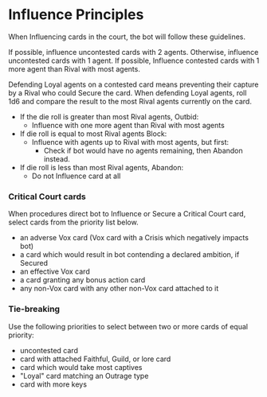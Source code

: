 # Influence Principles

When Influencing cards in the court, the bot will follow these guidelines.

If possible, influence uncontested cards with 2 agents. Otherwise, influence uncontested cards with 1 agent. If possible, Influence contested cards with 1 more agent than Rival with most agents.

Defending Loyal agents on a contested card means preventing their capture by a Rival who could Secure the card. When defending Loyal agents, roll 1d6 and compare the result to the most Rival agents currently on the card.

- If the die roll is greater than most Rival agents, Outbid:
	- Influence with one more agent than Rival with most agents
- If die roll is equal to most Rival agents Block:
	- Influence with agents up to Rival with most agents, but first:
		- Check if bot would have no agents remaining, then Abandon instead.
- If die roll is less than most Rival agents, Abandon:
	- Do not Influence card at all

### Critical Court cards

When procedures direct bot to Influence or Secure a Critical Court card, select cards from the priority list below.

- an adverse Vox card (Vox card with a Crisis which negatively impacts bot)
- a card which would result in bot contending a declared ambition, if Secured
- an effective Vox card
- a card granting any bonus action card
- any non-Vox card with any other non-Vox card attached to it

### Tie-breaking

Use the following priorities to select between two or more cards of equal priority:

- uncontested card
- card with attached Faithful, Guild, or lore card
- card which would take most captives
- "Loyal" card matching an Outrage type
- card with more keys

<div class="pagebreak"> </div>
